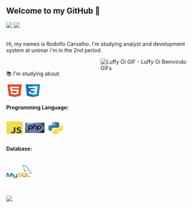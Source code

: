 ##  Welcome to my GitHub 👋
 
 <div>
  <img height="180em" src="https://github-readme-stats.vercel.app/api?username=iTzRodz&show_icons=true&theme=radical"/>
  <img height="180em" src="https://github-readme-stats.vercel.app/api/top-langs/?username=iTzRodz&layout=compact&theme=radical"/>
</div> 
<br>
 
 Hi, my names is Rodolfo Carvalho. I'm studying analyst and development system at unimar i'm in the 2nd period.
 <div>
   <img align="right" src="https://c.tenor.com/tPLkPiyJMD0AAAAC/luffy-oi.gif" width="250" height="250px" alt="Luffy Oi GIF - Luffy Oi Bemvindo GIFs">
</div>

<br>
<div style="display: inline_block">
  <p> 📚 I'm studying about:</p>
   <img align="center" alt="" height="35" width="45" src="https://github.com/devicons/devicon/blob/v2.14.0/icons/html5/html5-plain.svg"> 
   <img align="center" alt="" height="35" width="45" src="https://github.com/devicons/devicon/blob/v2.14.0/icons/css3/css3-original.svg">
  <br>
 
  <h4> Programming Language: </h4>
   <img align="center" alt="" height="35" width="45" src="https://github.com/devicons/devicon/blob/v2.14.0/icons/javascript/javascript-original.svg">
   <img align="center" alt="" height="55" width="55" src="https://github.com/devicons/devicon/blob/v2.14.0/icons/php/php-original.svg">
   <img align="center" alt="" height="40" width="50" src="https://github.com/devicons/devicon/blob/v2.14.0/icons/python/python-original.svg">
  
  <h4> Database: </h4>
  <img align="center" alt="" height="70" width="70" src="https://github.com/devicons/devicon/blob/v2.14.0/icons/mysql/mysql-original-wordmark.svg">
  
</div>
 
 ##
 <a href="https://www.linkedin.com/in/rodolfocarvalho1/" target="_blank"><img src="https://img.shields.io/badge/-LinkedIn-%230077B5?style=for-the-badge&logo=linkedin&logoColor=white" target="_blank"></a>
